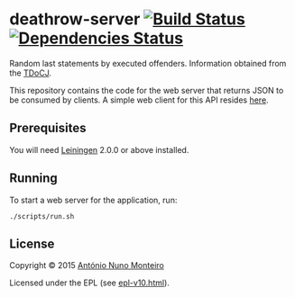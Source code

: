 # deathrow-server [![Build Status](https://travis-ci.org/anmonteiro/deathrow-server.svg?branch=master)](https://travis-ci.org/anmonteiro/deathrow-server) [![Dependencies Status](http://jarkeeper.com/anmonteiro/deathrow-server/status.svg)](http://jarkeeper.com/anmonteiro/deathrow-server)

Random last statements by executed offenders. Information obtained from the [TDoCJ](http://www.tdcj.state.tx.us/death_row/dr_executed_offenders.html).

This repository contains the code for the web server that returns JSON to be consumed by clients. A simple web client for this API resides [here](https://github.com/anmonteiro/deathrow).

## Prerequisites

You will need [Leiningen][1] 2.0.0 or above installed.

[1]: https://github.com/technomancy/leiningen

## Running

To start a web server for the application, run:

    ./scripts/run.sh

## License

Copyright © 2015 [António Nuno Monteiro](http://anmonteiro.com)

Licensed under the EPL (see [epl-v10.html](./epl-v10.html)).
